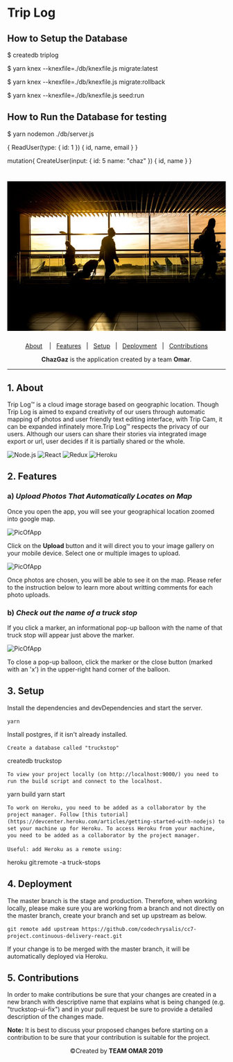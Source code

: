 # Trip Log

## How to Setup the Database

\$ createdb triplog

\$ yarn knex --knexfile=./db/knexfile.js migrate:latest

\$ yarn knex --knexfile=./db/knexfile.js migrate:rollback

\$ yarn knex --knexfile=./db/knexfile.js seed:run

## How to Run the Database for testing

\$ yarn nodemon ./db/server.js

{
ReadUser(type: {
id: 1
}) {
id, name, email
}
}

mutation{
CreateUser(input: {
id: 5
name: "chaz"
}) {
id, name
}
}

<div height="400px" width="800px">
    <h1 align="center">
    <img src="./src/img/trip.jpg" alt="Trip Log Image" />
    </h1>
</div>

<div align="center">

[About](#1-about)&nbsp;&nbsp;&nbsp; |&nbsp;&nbsp;&nbsp;[Features](#2-features)&nbsp;&nbsp;&nbsp;|&nbsp;&nbsp;&nbsp;[Setup](#3-setup)&nbsp;&nbsp;&nbsp;|&nbsp;&nbsp;&nbsp;[Deployment](#4-deployment)&nbsp;&nbsp;&nbsp;|&nbsp;&nbsp;&nbsp;[Contributions](#5-contributions)

**ChazGaz** is the application created by a team **Omar**.

</div>

---

## 1. About

Trip Log™ is a cloud image storage based on geographic location. Though Trip Log is aimed to expand creativity of our users through automatic mapping of photos and user friendly text editing interface, with Trip Cam, it can be expanded infinately more.Trip Log™ respects the privacy of our users. Although our users can share their stories via integrated image export or url, user decides if it is partially shared or the whole.

<div width="400px">
<img alt="Node.js" src="https://upload.wikimedia.org/wikipedia/commons/thumb/d/d9/Node.js_logo.svg/1200px-Node.js_logo.svg.png" width="100px">
<img alt="React" src="https://upload.wikimedia.org/wikipedia/commons/thumb/a/a7/React-icon.svg/1200px-React-icon.svg.png" width="100px">
<img alt="Redux" src="https://redux.js.org/img/redux-logo-landscape.png" width="100px">
<img alt="Heroku" src="https://i2.wp.com/gluonhq.com/wp-content/uploads/2018/05/heroku-logotype-vertical-purple.png?fit=576%2C684&ssl=1" width="100px">
</div>

## 2. Features

### a) _Upload Photos That Automatically Locates on Map_

Once you open the app, you will see your geographical location zoomed into google map.

<img alt="PicOfApp" src="./img/map1.png">

Click on the **Upload** button and it will direct you to your image gallery on your mobile device. Select one or multiple images to upload.

<img alt="PicOfApp" src="./img/map2.png">

Once photos are chosen, you will be able to see it on the map. Please refer to the instruction below to learn more about writting comments for each photo uploads.

### b) _Check out the name of a truck stop_

If you click a marker, an informational pop-up balloon with the name of that truck stop will appear just above the marker.

<img alt="PicOfApp" src="./img/map3.png">

To close a pop-up balloon, click the marker or the close button (marked with an 'x') in the upper-right hand corner of the balloon.

## 3. Setup

Install the dependencies and devDependencies and start the server.

```
yarn
```

Install postgres, if it isn't already installed.

```
Create a database called "truckstop"
```

createdb truckstop

```
To view your project locally (on http://localhost:9000/) you need to run the build script and connect to the localhost.
```

yarn build
yarn start

```
To work on Heroku, you need to be added as a collaborator by the project manager. Follow [this tutorial](https://devcenter.heroku.com/articles/getting-started-with-nodejs) to set your machine up for Heroku. To access Heroku from your machine, you need to be added as a collaborator by the project manager.

Useful: add Heroku as a remote using:
```

heroku git:remote -a truck-stops

## 4. Deployment

The master branch is the stage and production.
Therefore, when working locally, please make sure you are working from a branch and not directly on the master branch, create your branch and set up upstream as below.

```
git remote add upstream https://github.com/codechrysalis/cc7-project.continuous-delivery-react.git
```

If your change is to be merged with the master branch, it will be automatically deployed via Heroku.

## 5. Contributions

In order to make contributions be sure that your changes are created in a new branch with descriptive name that explains what is being changed (e.g. "truckstop-ui-fix") and in your pull request be sure to provide a detailed description of the changes made.

**Note:** It is best to discuss your proposed changes before starting on a contribution to be sure that your contribution is suitable for the project.

<div align="center">©︎Created by <b>TEAM OMAR 2019</b></div>
